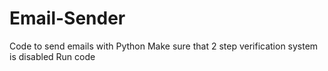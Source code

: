 # Email-Sender
Code to send emails with Python 
Make sure that 2 step verification system is disabled
Run code
